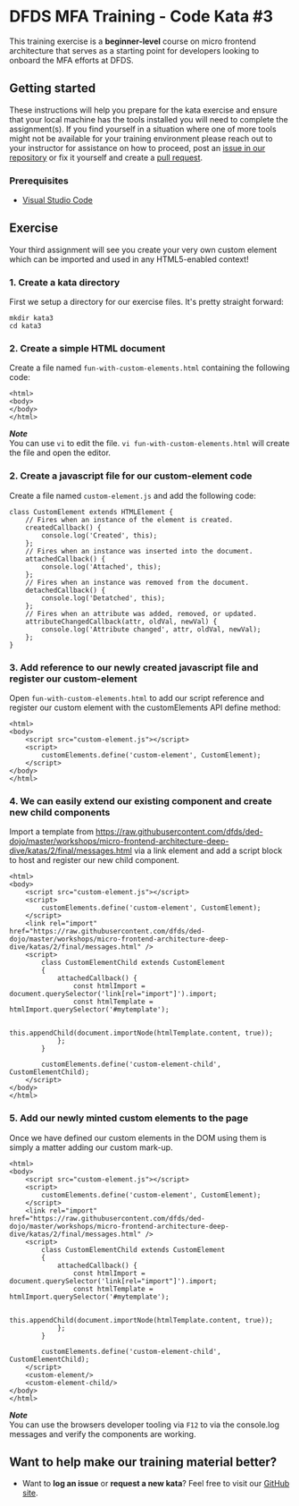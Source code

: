 DFDS MFA Training - Code Kata #3
======================================

This training exercise is a **beginner-level** course on micro frontend architecture that serves as a starting point for developers looking to onboard the MFA efforts at DFDS.

## Getting started
These instructions will help you prepare for the kata exercise and ensure that your local machine has the tools installed you will need to complete the assignment(s). If you find yourself in a situation where one of more tools might not be available for your training environment please reach out to your instructor for assistance on how to proceed, post an [issue in our repository](https://github.com/dfds/dojo/issues) or fix it yourself and create a [pull request](https://github.com/dfds/dojo/pulls).

### Prerequisites
* [Visual Studio Code](https://code.visualstudio.com/download)

## Exercise
Your third assignment will see you create your very own custom element which can be imported and used in any HTML5-enabled context!

### 1. Create a kata directory
First we setup a directory for our exercise files. It's pretty straight forward:

```
mkdir kata3
cd kata3
```

### 2. Create a simple HTML document
Create a file named `fun-with-custom-elements.html` containing the following code:

```
<html>
<body>
</body>
</html>
```

***Note*** <br/>
You can use `vi` to edit the file. `vi fun-with-custom-elements.html` will create the file and open the editor.

### 2. Create a javascript file for our custom-element code
Create a file named `custom-element.js` and add the following code:

```
class CustomElement extends HTMLElement {
    // Fires when an instance of the element is created.
    createdCallback() {
        console.log('Created', this);
    };
    // Fires when an instance was inserted into the document.
    attachedCallback() {
        console.log('Attached', this);
    };
    // Fires when an instance was removed from the document.
    detachedCallback() {
        console.log('Detatched', this);
    };
    // Fires when an attribute was added, removed, or updated.
    attributeChangedCallback(attr, oldVal, newVal) {
        console.log('Attribute changed', attr, oldVal, newVal);
    };
}
```

### 3. Add reference to our newly created javascript file and register our custom-element
Open `fun-with-custom-elements.html` to add our script reference and register our custom element with the customElements API define method:

```
<html>
<body>  
    <script src="custom-element.js"></script>
    <script>      
        customElements.define('custom-element', CustomElement); 
    </script>
</body>
</html>
```

### 4. We can easily extend our existing component and create new child components
Import a template from https://raw.githubusercontent.com/dfds/ded-dojo/master/workshops/micro-frontend-architecture-deep-dive/katas/2/final/messages.html via a link element and add a script block to host and register our new child component. 

```
<html>
<body>  
    <script src="custom-element.js"></script>
    <script>      
        customElements.define('custom-element', CustomElement); 
    </script>    
    <link rel="import" href="https://raw.githubusercontent.com/dfds/ded-dojo/master/workshops/micro-frontend-architecture-deep-dive/katas/2/final/messages.html" />
    <script>    
        class CustomElementChild extends CustomElement
        {
            attachedCallback() {
                const htmlImport = document.querySelector('link[rel="import"]').import;
                const htmlTemplate = htmlImport.querySelector('#mytemplate');

                this.appendChild(document.importNode(htmlTemplate.content, true));   
            };
        }

        customElements.define('custom-element-child', CustomElementChild);
    </script>
</body>
</html>
```

### 5. Add our newly minted custom elements to the page
Once we have defined our custom elements in the DOM using them is simply a matter adding our custom mark-up.

```
<html>
<body>  
    <script src="custom-element.js"></script>
    <script>      
        customElements.define('custom-element', CustomElement); 
    </script>    
    <link rel="import" href="https://raw.githubusercontent.com/dfds/ded-dojo/master/workshops/micro-frontend-architecture-deep-dive/katas/2/final/messages.html" />
    <script>    
        class CustomElementChild extends CustomElement
        {
            attachedCallback() {
                const htmlImport = document.querySelector('link[rel="import"]').import;
                const htmlTemplate = htmlImport.querySelector('#mytemplate');

                this.appendChild(document.importNode(htmlTemplate.content, true));   
            };
        }

        customElements.define('custom-element-child', CustomElementChild);
    </script>
    <custom-element/>
    <custom-element-child/>
</body>
</html>
```

***Note*** <br/>
You can use the browsers developer tooling via `F12` to via the console.log messages and verify the components are working.

## Want to help make our training material better?
 * Want to **log an issue** or **request a new kata**? Feel free to visit our [GitHub site](https://github.com/dfds/dojo/issues).
 